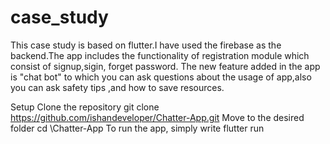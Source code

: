 # case_study

This case study is based on flutter.I have used the firebase as the backend.The app
includes the functionality of registration module which consist of signup,sigin,
forget password.
    The new feature added in the app is "chat bot" to which you can ask questions
about the usage of app,also you can ask safety tips ,and how to save resources.

Setup
Clone the repository
git clone https://github.com/ishandeveloper/Chatter-App.git
Move to the desired folder
cd \Chatter-App
To run the app, simply write
flutter run

